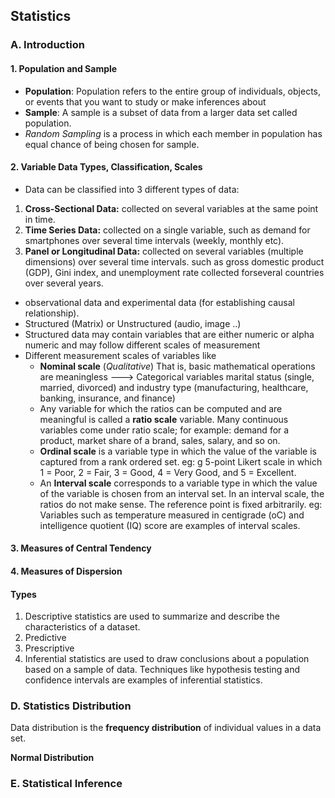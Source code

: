 ## Statistics

   
### A. Introduction

#### 1. Population and Sample
- **Population**:  Population refers to the entire group of individuals, objects, or events that you want to study or make inferences about
- **Sample**: A sample is a subset of data from a larger data set called population.
- *Random Sampling* is a process in which each member in population has equal chance of being chosen for sample.

#### 2. Variable Data Types, Classification, Scales
- Data can be classified into 3 different types of data:
1. **Cross-Sectional Data:** collected on several variables at the same point in time.   
2. **Time Series Data:** collected on a single variable, such as demand for smartphones over several time intervals (weekly, monthly etc).
3. **Panel or Longitudinal Data:** collected on several variables (multiple dimensions) over several time intervals. such as gross domestic product (GDP), Gini index, and unemployment rate collected forseveral countries over several years.
- observational data and experimental data (for establishing causal relationship). 
- Structured (Matrix) or Unstructured (audio, image ..)
- Structured data may contain variables that are either numeric or alpha numeric and may follow different scales of measurement
- Different measurement scales of variables like
   - **Nominal scale** (*Qualitative*)  That is, basic mathematical operations are meaningless  ---> Categorical variables marital status (single, married, divorced) and
industry type (manufacturing, healthcare, banking, insurance, and finance)
   - Any variable for which the ratios can be computed and are meaningful is called a **ratio scale** variable. Many continuous variables come under ratio scale; for example: demand for a product, market share of a brand, sales, salary, and so on.  
   - **Ordinal scale** is a variable type in which the value of the variable is captured from a rank ordered set. eg: g 5-point Likert scale in which 1 = Poor, 2 = Fair, 3 = Good, 4 = Very Good, and 5 = Excellent.
   - An **Interval scale** corresponds to a variable type in which the value of the variable is chosen from an interval set. In an interval scale, the ratios do not make sense.  The reference point is fixed arbitrarily. eg: Variables such as temperature measured in centigrade (oC) and intelligence quotient (IQ) score are examples of interval scales.


#### 3. Measures of Central Tendency
#### 4. Measures of Dispersion
#### Types
1. Descriptive statistics are used to summarize and describe the characteristics of a dataset. 
2. Predictive
3. Prescriptive
4. Inferential statistics are used to draw conclusions about a population based on a sample of data. Techniques like hypothesis testing and confidence intervals are examples of inferential statistics.

### D. Statistics Distribution
Data distribution is the **frequency distribution** of individual values in a data set.

**Normal Distribution**

### E. Statistical Inference
